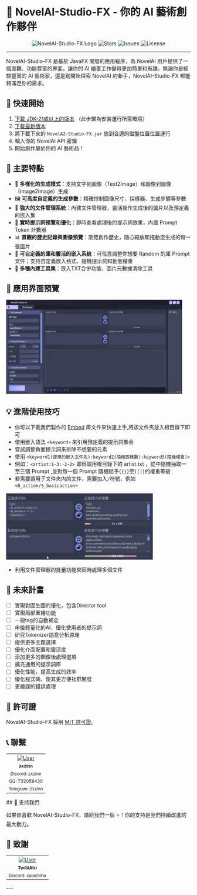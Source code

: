 # 🎨 NovelAI-Studio-FX - 你的 AI 藝術創作夥伴

<div align="center">
  <img src="placeholder_for_logo.png" alt="NovelAI-Studio-FX Logo" width="200"/>
  <img src="https://img.shields.io/github/stars/zxzinn/NovelAI-Studio-FX.svg?style=for-the-badge" alt="Stars">
  <img src="https://img.shields.io/github/issues/zxzinn/NovelAI-Studio-FX?style=for-the-badge" alt="Issues">
  <img src="https://img.shields.io/github/license/zxzinn/NovelAI-Studio-FX?style=for-the-badge" alt="License">
</div>

---

NovelAI-Studio-FX 是基於 JavaFX 開發的應用程序，為 NovelAI 用戶提供了一個直觀、功能豐富的界面，讓你的 AI 繪畫工作變得更加簡單和有趣。無論你是經驗豐富的 AI 藝術家，還是剛開始探索 NovelAI 的新手，NovelAI-Studio-FX 都能夠滿足你的需求。

## 🚀 快速開始

1. [下載 JDK-21或以上的版本](https://adoptium.net/en-GB/) （此步驟為安裝運行所需環境）
2. [下載最新版本](https://github.com/zxzinn/NovelAI-Studio-FX/releases)
3. 將下載下來的 `NovelAI-Studio-FX.jar` 放到合適的磁盤位置位置運行 
4. 輸入你的 NovelAI API 密鑰
5. 開始創作屬於你的 AI 藝術品！

## 🌟 主要特點

- 🎨 **多樣化的生成模式**：支持文字到圖像（Text2Image）和圖像到圖像（Image2Image）生成
- 🖼️ **可高度自定義的生成參數**：精確控制圖像尺寸、採樣器、生成步驟等參數
- 📁 **強大的文件管理系統**：內建文件管理器，靈活操作生成後的圖片以及預定義的嵌入集
- 🔄 **實時提示詞預覽和優化**：即時查看處理後的提示詞效果，內置 Prompt Token 計數器
- 📊 **直觀的歷史記錄與圖像預覽**：瀏覽創作歷史，隨心縮放和拖動您生成的每一張圖片
- 🧩 **可自定義的庫和靈活的嵌入系統**：可任意調整你想要 Random 的庫 Prompt 文件；支持自定義嵌入格式、隨機提示詞和動態權重
- 🔧 **多種內建工具集**：嵌入TXT合併功能，圖片元數據清除工具

## 📸 應用界面預覽

<tr>
<td><img src="docs/img/Main.png" alt="主界面" width="480"/></td>
</tr>

## 💡 進階使用技巧

- 你可以下載我們製作的 [Embed](https://github.com/zxzinn/NovelAI-Studio-FX/tree/dev-master/embeds) 庫文件來快速上手,將該文件夾放入根目錄下即可
- 使用嵌入語法 `<keyword>` 來引用預定義的提示詞集合
- 嘗試調整負面提示詞來排除不想要的元素
- 使用 `<keyword1(使用的嵌入文件名):keyword2(隨機取樣數):keyword3(隨機權重)>` 
- 例如：`<artist:1~3:-2~2>` 即爲調用根目錄下的 artist.txt ，從中隨機抽取一至三個 Prompt ,並對每一個 Prompt 隨機賦予`{{}}`至`[[]]`的權重等級
- 若需要調用子文件夾内的文件，需要加入`/`符號，例如`<B_action/S_basicaction>`
<tr>
  <td><img src="docs/gif/Embed.gif" alt="嵌入過程" width="400"/></td>
</tr>

- 利用文件管理器的批量功能來同時處理多個文件

## 🚧 未來計畫
- [ ] 實現對圖生圖的優化，包含Director tool
- [ ] 實現局部重繪功能
- [ ] 一般tag的自動補全
- [ ] 串接輕量化的AI，優化使用者的提示詞
- [ ] 研究Tokenizer語意分析原理
- [ ] 提供更多主題選擇
- [ ] 優化介面配置和靈活度
- [ ] 添加更多的圖像後處理選項
- [ ] 擴充通用的提示詞庫
- [ ] 優化性能，提高生成的效率
- [ ] 優化程式碼，使其更方便社群開發
- [ ] 更嚴謹的錯誤處理

## 📜 許可證

NovelAI-Studio-FX 採用 [MIT 許可證](LICENSE)。

## 📞 聯繫
<table>
  <tr>
    <td align="center">
      <a href="https://github.com/zxzinn">
        <img src="https://github.com/zxzinn.png" width="100px;" alt="User"/><br />
        <sub><b>zxzinn</b></sub>
      </a><br />
      <sub>Discord: zxzinn</sub><br>
      <sub>QQ: 732058430</sub><br>
      <sub>Telegram: zxzinn </sub>
    </td>
  </tr>
</table>
## 🙌 支持我們

如果你喜歡 NovelAI-Studio-FX，請給我們一個 ⭐️！你的支持是我們持續改進的最大動力。

## 🙏 致謝
<table>
  <tr>
    <td align="center">
      <a href="https://github.com/TwilitAtri">
        <img src="https://github.com/TwilitAtri.png" width="100px;" alt="User"/><br />
        <sub><b>TwilitAtri</b></sub>
      </a><br />
      <sub>Discord: culachino</sub>
    </td>
    <!-- 添加更多貢獻者、參考兩個td間的格式-->
  </tr>
</table>
---
